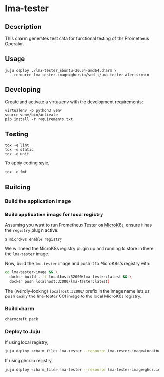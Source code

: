 # lma-tester

## Description

This charm generates test data for functional testing of the
Prometheus Operator.

## Usage
```shell
juju deploy ./lma-tester_ubuntu-20.04-amd64.charm \
  --resource lma-tester-image=ghcr.io/sed-i/lma-tester-alerts:main
```

## Developing

Create and activate a virtualenv with the development requirements:
```shell
virtualenv -p python3 venv
source venv/bin/activate
pip install -r requirements.txt
```

## Testing

```shell
tox -e lint
tox -e static
tox -e unit
```

To apply coding style,

```shell
tox -e fmt
```

## Building

### Build the application image

### Build application image for local registry

Assuming you want to run Prometheus Tester on [MicroK8s](https://microk8s.io/),
ensure it has the `registry` plugin active:

```sh
$ microk8s enable registry
```

We will need the MicroK8s registry plugin up and running to store in there the
`lma-tester` image.

Now, build the `lma-tester` image and push it to MicroK8s's registry with:

```sh
cd lma-tester-image && \
  docker build . -t localhost:32000/lma-tester:latest && \
  docker push localhost:32000/lma-tester:latest)
```

The (weirdly-looking) `localhost:32000/` prefix in the image name lets us push
easily the lma-tester OCI image to the local MicroK8s registry.

### Build charm

```sh
charmcraft pack
```

### Deploy to Juju

If using local registry,

```sh
juju deploy <charm_file> lma-tester --resource lma-tester-image=localhost:32000/lma-tester:latest
```

If using ghcr.io registry,

```sh
juju deploy <charm_file> lma-tester --resource lma-tester-image=ghcr.io/sed-i/lma-tester-alerts:main
```
